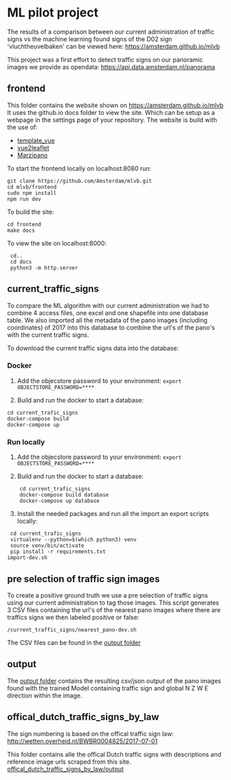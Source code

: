 # ML pilot project

The results of a comparison between our current administration of traffic signs vs the machine learning found signs of the D02 sign 'vluchtheuvelbaken' can be viewed here:
https://amsterdam.github.io/mlvb

This project was a first effort to detect traffic signs on our panoramic images we provide as opendata:
https://api.data.amsterdam.nl/panorama


## frontend

This folder contains the website shown on https://amsterdam.github.io/mlvb
It uses the github.io docs folder to view the site. Which can be setup as a webpage in the settings page of your repository.
The website is build with the use of:
* [template_vue](https://github.com/Amsterdam/template_vue)
* [vue2leaflet](https://github.com/KoRiGaN/Vue2Leaflet)
* [Marzipano](https://github.com/google/marzipano)

To start the frontend locally on localhost:8080 run:
```
git clone https://github.com/Amsterdam/mlvb.git
cd mlvb/frontend
sudo npm install
npm run dev
```

To build the site:
```
cd frontend
make docs
```

To view the site on localhost:8000:
```
 cd..
 cd docs
 python3 -m http.server
```

## current_traffic_signs

To compare the ML algorithm with our current administration we had to combine 4 access files, one excel and one shapefile into one database table.
We also imported all the metadata of the pano images (including coordinates) of 2017 into this database to combine the url's of the pano's with the current traffic signs.

To download the current traffic signs data into the database:


### Docker
1. Add the objecstore password to your environment:
```export OBJECTSTORE_PASSWORD=****```

2. Build and run the docker to start a database:
```
cd current_trafic_signs
docker-compose build
docker-compose up
```

### Run locally
1. Add the objecstore password to your environment:
```export OBJECTSTORE_PASSWORD=****```

2. Build and run the docker to start a database:
```
    cd current_trafic_signs
    docker-compose build database
    docker-compose up database
```
3. Install the needed packages and run all the import an export scripts locally:
```
 cd current_trafic_signs
 virtualenv --python=$(which python3) venv
 source venv/bin/activate
 pip install -r requirements.txt
import-dev.sh
```

## pre selection of traffic sign images

To create a positive ground truth we use a pre selection of traffic signs using our current administration to tag those images.
This script generates 3 CSV files containing the url's of the nearest pano images where there are traffics signs we then labeled positive or false:

`/current_traffic_signs/nearest_pano-dev.sh`

The CSV files can be found in the [output folder](https://github.com/Amsterdam/mlvb/tree/master/output/pano-traffic-sign-pre-selection)

## output

The [output folder](https://github.com/Amsterdam/mlvb/tree/master/output/pano-traffic-sign-pre-selection) contains the resulting csv/json output of the pano images found with the trained Model containing traffic sign and global N Z W E direction within the image.

## offical_dutch_traffic_signs_by_law

The sign numbering is based on the offical traffic sign law:
http://wetten.overheid.nl/BWBR0004825/2017-07-01

This folder contains alle the offical Dutch traffic signs with descriptions and reference image urls scraped from this site.
[offical_dutch_traffic_signs_by_law/output](https://github.com/Amsterdam/mlvb/tree/master/offical_dutch_traffic_signs_by_law/output)






